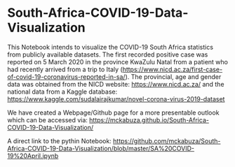 # South-Africa-COVID-19-Data-Visualization
This Notebook intends to visualize the COVID-19 South Africa statistics from publicly available datasets. 
The first recorded positive case was reported on 5 March 2020 in the province KwaZulu Natal from a patient who had recently arrived from a trip 
to Italy (https://www.nicd.ac.za/first-case-of-covid-19-coronavirus-reported-in-sa/).  The provincial, age and gender data was obtained from 
the NICD website: https://www.nicd.ac.za/ and the national data from a Kaggle database: https://www.kaggle.com/sudalairajkumar/novel-corona-virus-2019-dataset


We have created a Webpage/Github page for a more presentable outlook which can be accessed via:
https://mckabuza.github.io/South-Africa-COVID-19-Data-Visualization/

A direct link to the pythin Notebook:
https://github.com/mckabuza/South-Africa-COVID-19-Data-Visualization/blob/master/SA%20COVID-19%20April.ipynb
